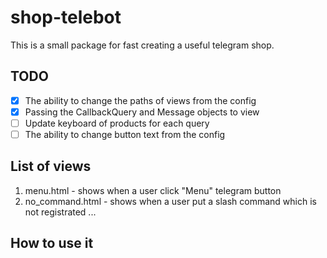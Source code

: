# shop-telebot
This is a small package for fast creating a useful telegram shop.

## TODO
- [x] The ability to change the paths of views from the config
- [x] Passing the CallbackQuery and Message objects to view
- [ ] Update keyboard of products for each query
- [ ] The ability to change button text from the config

## List of views
1. menu.html - shows when a user click "Menu" telegram button
2. no_command.html - shows when a user put a slash command which is not registrated
...

## How to use it
